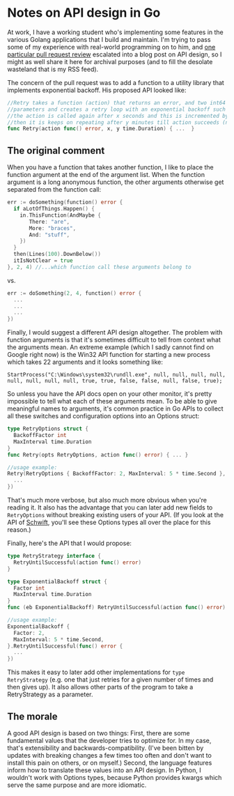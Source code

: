 # Notes on API design in Go

At work, I have a working student who's implementing some features in the various Golang applications that I build and maintain. I'm trying to pass some of my experience with real-world programming on to him, and [one particular pull request review](https://github.com/sapcc/go-bits/pull/2) escalated into a blog post on API design, so I might as well share it here for archival purposes (and to fill the desolate wasteland that is my RSS feed).

The concern of the pull request was to add a function to a utility library that implements exponential backoff. His proposed API looked like:

```go
//Retry takes a function (action) that returns an error, and two int64 values (x, y) as
//parameters and creates a retry loop with an exponential backoff such that on failure (error return),
//the action is called again after x seconds and this is incremented by a factor of 2 until y minutes
//then it is keeps on repeating after y minutes till action succeeds (no error).
func Retry(action func() error, x, y time.Duration) { ...  }
```

## The original comment

When you have a function that takes another function, I like to place the function argument at the end of the argument list. When the function argument is a long anonymous function, the other arguments otherwise get separated from the function call:

```go
err := doSomething(function() error {
  if aLotOfThings.Happen() {
    in.ThisFunction(AndMaybe {
       There: "are",
       More: "braces",
       And: "stuff",
    })
  }
  then(Lines(100).DownBelow())
  itIsNotClear = true
}, 2, 4) //...which function call these arguments belong to
```

vs.

```go
err := doSomething(2, 4, function() error {
  ...
  ...
  ...
})
```

Finally, I would suggest a different API design altogether. The problem with function arguments is that it's sometimes difficult to tell from context what the arguments mean. An extreme example (which I sadly cannot find on Google right now) is the Win32 API function for starting a new process which takes 22 arguments and it looks something like:

```
StartProcess("C:\Windows\system32\rundll.exe", null, null, null, null, null, null, null, null, true, true, false, false, null, false, true);
```

So unless you have the API docs open on your other monitor, it's pretty impossible to tell what each of these arguments mean. To be able to give meaningful names to arguments, it's common practice in Go APIs to collect all these switches and configuration options into an Options struct:

```go
type RetryOptions struct {
  BackoffFactor int
  MaxInterval time.Duration
}
func Retry(opts RetryOptions, action func() error) { ... }

//usage example:
Retry(RetryOptions { BackoffFactor: 2, MaxInterval: 5 * time.Second }, func() {
  ...
})
```

That's much more verbose, but also much more obvious when you're reading it. It also has the advantage that you can later add new fields to `RetryOptions` without breaking existing users of your API. (If you look at the API of [Schwift](https://godoc.org/github.com/majewsky/schwift), you'll see these Options types all over the place for this reason.)

Finally, here's the API that I would propose:

```go
type RetryStrategy interface {
  RetryUntilSuccessful(action func() error)
}

type ExponentialBackoff struct {
  Factor int
  MaxInterval time.Duration
}
func (eb ExponentialBackoff) RetryUntilSuccessful(action func() error) { ... }

//usage example:
ExponentialBackoff {
  Factor: 2,
  MaxInterval: 5 * time.Second,
}.RetryUntilSuccessful(func() error {
  ...
})
```

This makes it easy to later add other implementations for `type RetryStrategy` (e.g. one that just retries for a given number of times and then gives up). It also allows other parts of the program to take a RetryStrategy as a parameter.

## The morale

A good API design is based on two things: First, there are some fundamental values that the developer tries to optimize for. In my case, that's extensibility and backwards-compatibility. (I've been bitten by updates with breaking changes a few times too often and don't want to install this pain on others, or on myself.) Second, the language features inform how to translate these values into an API design. In Python, I wouldn't work with Options types, because Python provides kwargs which serve the same purpose and are more idiomatic.
